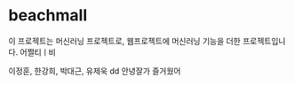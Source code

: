 # beachmall

이 프로젝트는 머신러닝 프로젝트로, 웹프로젝트에 머신러닝 기능을 더한 프로젝트입니다.
어쩔티ㅣ비


이정훈, 한강희, 박대근, 유제욱 dd
안녕잘가 즐거웠어
